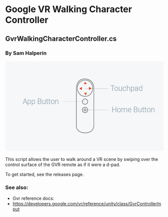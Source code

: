 # Google VR Walking Character Controller
## GvrWalkingCharacterController.cs
### By Sam Halperin

![](controller.png)


This script allows the user to walk around a VR scene
by swiping over the control surface of the GVR remote
as if it were a d-pad.

To get started, see the releases page.

### See also:
* Gvr reference docs:
* https://developers.google.com/vr/reference/unity/class/GvrControllerInput
